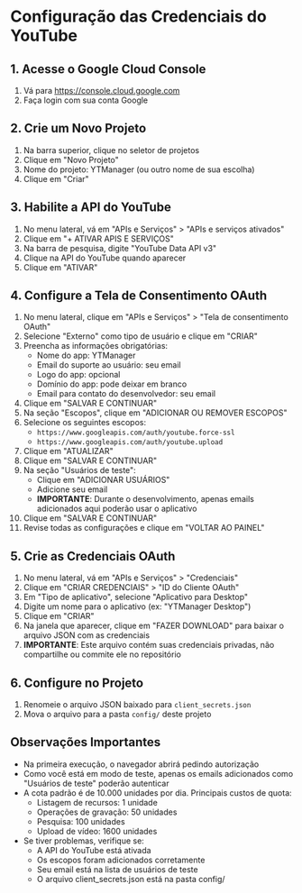 # Configuração das Credenciais do YouTube

## 1. Acesse o Google Cloud Console

1. Vá para https://console.cloud.google.com
2. Faça login com sua conta Google

## 2. Crie um Novo Projeto

1. Na barra superior, clique no seletor de projetos
2. Clique em "Novo Projeto"
3. Nome do projeto: YTManager (ou outro nome de sua escolha)
4. Clique em "Criar"

## 3. Habilite a API do YouTube

1. No menu lateral, vá em "APIs e Serviços" > "APIs e serviços ativados"
2. Clique em "+ ATIVAR APIS E SERVIÇOS"
3. Na barra de pesquisa, digite "YouTube Data API v3"
4. Clique na API do YouTube quando aparecer
5. Clique em "ATIVAR"

## 4. Configure a Tela de Consentimento OAuth

1. No menu lateral, clique em "APIs e Serviços" > "Tela de consentimento OAuth"
2. Selecione "Externo" como tipo de usuário e clique em "CRIAR"
3. Preencha as informações obrigatórias:
   - Nome do app: YTManager
   - Email do suporte ao usuário: seu email
   - Logo do app: opcional
   - Domínio do app: pode deixar em branco
   - Email para contato do desenvolvedor: seu email
4. Clique em "SALVAR E CONTINUAR"
5. Na seção "Escopos", clique em "ADICIONAR OU REMOVER ESCOPOS"
6. Selecione os seguintes escopos:
   - `https://www.googleapis.com/auth/youtube.force-ssl`
   - `https://www.googleapis.com/auth/youtube.upload`
7. Clique em "ATUALIZAR"
8. Clique em "SALVAR E CONTINUAR"
9. Na seção "Usuários de teste":
   - Clique em "ADICIONAR USUÁRIOS"
   - Adicione seu email
   - **IMPORTANTE**: Durante o desenvolvimento, apenas emails adicionados aqui poderão usar o aplicativo
10. Clique em "SALVAR E CONTINUAR"
11. Revise todas as configurações e clique em "VOLTAR AO PAINEL"

## 5. Crie as Credenciais OAuth

1. No menu lateral, vá em "APIs e Serviços" > "Credenciais"
2. Clique em "CRIAR CREDENCIAIS" > "ID do Cliente OAuth"
3. Em "Tipo de aplicativo", selecione "Aplicativo para Desktop"
4. Digite um nome para o aplicativo (ex: "YTManager Desktop")
5. Clique em "CRIAR"
6. Na janela que aparecer, clique em "FAZER DOWNLOAD" para baixar o arquivo JSON com as credenciais
7. **IMPORTANTE**: Este arquivo contém suas credenciais privadas, não compartilhe ou commite ele no repositório

## 6. Configure no Projeto

1. Renomeie o arquivo JSON baixado para `client_secrets.json`
2. Mova o arquivo para a pasta `config/` deste projeto

## Observações Importantes

- Na primeira execução, o navegador abrirá pedindo autorização
- Como você está em modo de teste, apenas os emails adicionados como "Usuários de teste" poderão autenticar
- A cota padrão é de 10.000 unidades por dia. Principais custos de quota:
  - Listagem de recursos: 1 unidade
  - Operações de gravação: 50 unidades
  - Pesquisa: 100 unidades
  - Upload de vídeo: 1600 unidades
- Se tiver problemas, verifique se:
  - A API do YouTube está ativada
  - Os escopos foram adicionados corretamente
  - Seu email está na lista de usuários de teste
  - O arquivo client_secrets.json está na pasta config/
